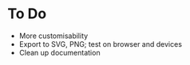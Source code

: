 # To Do

* More customisability
* Export to SVG, PNG; test on browser and devices
* Clean up documentation
